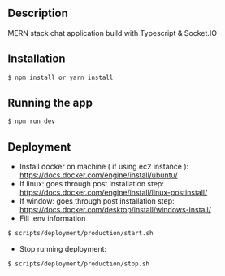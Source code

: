 ## Description
MERN stack chat application build with Typescript & Socket.IO

## Installation

```bash
$ npm install or yarn install
```

## Running the app

```bash
$ npm run dev
```

## Deployment
- Install docker on machine ( if using ec2 instance ): https://docs.docker.com/engine/install/ubuntu/
- If linux: goes through post installation step: https://docs.docker.com/engine/install/linux-postinstall/
- If window: goes through post installation step: https://docs.docker.com/desktop/install/windows-install/
- Fill .env information

```bash
$ scripts/deployment/production/start.sh
```
- Stop running deployment:

```bash
$ scripts/deployment/production/stop.sh
```
